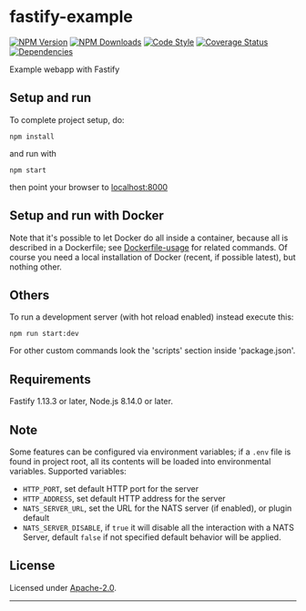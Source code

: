 # fastify-example

  [![NPM Version](https://img.shields.io/npm/v/fastify-example.svg?style=flat)](https://npmjs.org/package/fastify-example/)
  [![NPM Downloads](https://img.shields.io/npm/dm/fastify-example.svg?style=flat)](https://npmjs.org/package/fastify-example/)
  [![Code Style](https://img.shields.io/badge/code%20style-standard-brightgreen.svg?style=flat)](http://standardjs.com/)
  [![Coverage Status](https://coveralls.io/repos/github/smartiniOnGitHub/fastify-example/badge.svg?branch=master)](https://coveralls.io/github/smartiniOnGitHub/fastify-example/?branch=master)
  [![Dependencies](https://david-dm.org/smartiniOnGitHub/fastify-example.svg)](https://david-dm.org/smartiniOnGitHub/fastify-example.svg)

Example webapp with Fastify


## Setup and run

To complete project setup, do:
```
npm install
```

and run with
```
npm start
```

then point your browser to [localhost:8000](http://localhost:8000)


## Setup and run with Docker

Note that it's possible to let Docker do all inside a container, because all is described in a Dockerfile; see [Dockerfile-usage](./docs/Dockerfile-usage.md) for related commands.
Of course you need a local installation of Docker (recent, if possible latest), but nothing other.


## Others

To run a development server (with hot reload enabled) instead execute this:
```
npm run start:dev
```

For other custom commands look the 'scripts' section inside 'package.json'.


## Requirements

Fastify 1.13.3 or later, Node.js 8.14.0 or later.


## Note

Some features can be configured via environment variables; 
if a `.env` file is found in project root, all its contents 
will be loaded into environmental variables.
Supported variables:
- `HTTP_PORT`, set default HTTP port for the server
- `HTTP_ADDRESS`, set default HTTP address for the server
- `NATS_SERVER_URL`, set the URL for the NATS server (if enabled), or plugin default
- `NATS_SERVER_DISABLE`, if `true` it will disable all the interaction with a NATS Server, default `false`
if not specified default behavior will be applied.


## License

Licensed under [Apache-2.0](./LICENSE).

----
